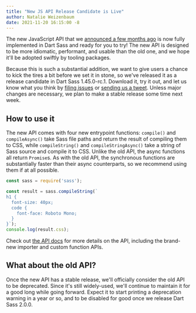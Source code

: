 ```yaml
---
title: "New JS API Release Candidate is Live"
author: Natalie Weizenbaum
date: 2021-11-20 16:15:00 -8
---
```


The new JavaScript API that we [announced a few months ago] is now fully
implemented in Dart Sass and ready for you to try! The new API is designed to be
more idiomatic, performant, and usable than the old one, and we hope it'll be
adopted swiftly by tooling packages.

Because this is such a substantial addition, we want to give users a chance to
kick the tires a bit before we set it in stone, so we've released it as a release
candidate in Dart Sass 1.45.0-rc.1. Download it, try it out, and let us know
what you think by [filing issues] or [sending us a tweet]. Unless major changes
are necessary, we plan to make a stable release some time next week.

[announced a few months ago]: https://sass-lang.com/blog/request-for-comments-new-js-api
[filing issues]: https://github.com/sass/sass/issues/new
[sending us a tweet]: https://twitter.com/SassCSS

## How to use it

The new API comes with four new entrypoint functions: `compile()` and
`compileAsync()` take Sass file paths and return the result of compiling them to
CSS, while `compileString()` and `compileStringAsync()` take a
string of Sass source and compile it to CSS. Unlike the old API, the async
functions all return `Promise`s. As with the old API, the synchronous functions
are substantially faster than their async counterparts, so we recommend using
them if at all possible.

```js
const sass = require('sass');

const result = sass.compileString(`
h1 {
  font-size: 40px;
  code {
    font-face: Roboto Mono;
  }
}`);
console.log(result.css);
```

Check out [the API docs] for more details on the API, including the brand-new
importer and custom function APIs.

[the API docs]: /documentation/js-api

## What about the old API?

Once the new API has a stable release, we'll officially consider the old API to
be deprecated. Since it's still widely-used, we'll continue to maintain it for a
good long while going forward. Expect it to start printing a deprecation warning
in a year or so, and to be disabled for good once we release Dart Sass 2.0.0.
